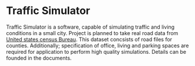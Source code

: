 # Traffic Simulator
Traffic Simulator is a software, capable of simulating traffic and living conditions in a small city. Project is planned to take real road data from [United states census Bureau](https://github.com/ubombar/Traffic-Simulator.git). This dataset concsists of road files for counties. Additionally; specification of office, living and parking spaces are required for application to perform high quality simulations. Details can be founded in the documents.

